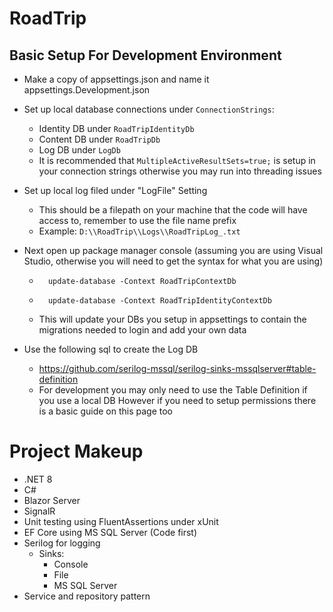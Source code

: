 # RoadTrip

## Basic Setup For Development Environment

- Make a copy of appsettings.json and name it appsettings.Development.json
- Set up local database connections under `ConnectionStrings`:
    - Identity DB under `RoadTripIdentityDb`
    - Content DB under `RoadTripDb`
    - Log DB under `LogDb`
    - It is recommended that `MultipleActiveResultSets=true;` is setup in your connection strings otherwise you may run into threading issues
- Set up local log filed under "LogFile" Setting
    - This should be a filepath on your machine that the code will have access to, remember to use the file name prefix
    - Example: `D:\\RoadTrip\\Logs\\RoadTripLog_.txt`
- Next open up package manager console (assuming you are using Visual Studio, otherwise you will need to get the syntax for what you are using)
    -	    update-database -Context RoadTripContextDb
	-       update-database -Context RoadTripIdentityContextDb
    - This will update your DBs you setup in appsettings to contain the migrations needed to login and add your own data

- Use the following sql to create the Log DB
     - https://github.com/serilog-mssql/serilog-sinks-mssqlserver#table-definition
    - For development you may only need to use the Table Definition if you use a local DB
However if you need to setup permissions there is a basic guide on this page too

# Project Makeup

- .NET 8 
- C#
- Blazor Server
- SignalR
- Unit testing using FluentAssertions under xUnit
- EF Core using MS SQL Server (Code first)
- Serilog for logging
    - Sinks:
        - Console 
        - File
        - MS SQL Server
- Service and repository pattern